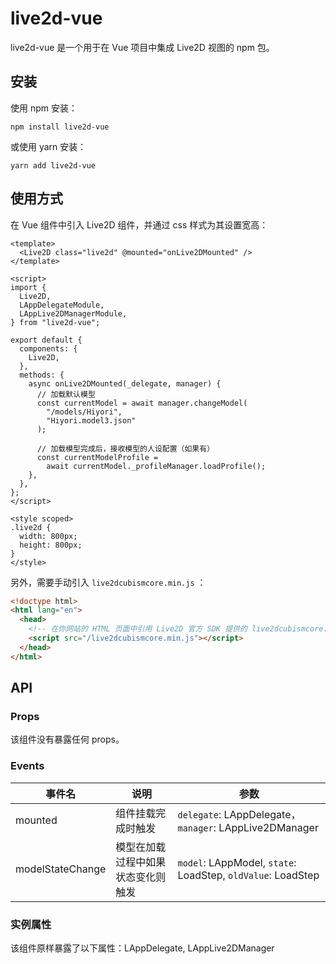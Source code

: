# live2d-vue

live2d-vue 是一个用于在 Vue 项目中集成 Live2D 视图的 npm 包。

## 安装

使用 npm 安装：

```shell
npm install live2d-vue
```

或使用 yarn 安装：

```shell
yarn add live2d-vue
```

## 使用方式

在 Vue 组件中引入 Live2D 组件，并通过 css 样式为其设置宽高：

```vue
<template>
  <Live2D class="live2d" @mounted="onLive2DMounted" />
</template>

<script>
import {
  Live2D,
  LAppDelegateModule,
  LAppLive2DManagerModule,
} from "live2d-vue";

export default {
  components: {
    Live2D,
  },
  methods: {
    async onLive2DMounted(_delegate, manager) {
      // 加载默认模型
      const currentModel = await manager.changeModel(
        "/models/Hiyori",
        "Hiyori.model3.json"
      );

      // 加载模型完成后，接收模型的人设配置（如果有）
      const currentModelProfile =
        await currentModel._profileManager.loadProfile();
    },
  },
};
</script>

<style scoped>
.live2d {
  width: 800px;
  height: 800px;
}
</style>
```

另外，需要手动引入 `live2dcubismcore.min.js` ：

```html
<!doctype html>
<html lang="en">
  <head>
    <!-- 在你网站的 HTML 页面中引用 Live2D 官方 SDK 提供的 live2dcubismcore.min.js -->
    <script src="/live2dcubismcore.min.js"></script>
  </head>
</html>
```

## API

### Props

该组件没有暴露任何 props。

### Events

| 事件名           | 说明                               | 参数                                                        |
| ---------------- | ---------------------------------- | ----------------------------------------------------------- |
| mounted          | 组件挂载完成时触发                 | `delegate`: LAppDelegate，`manager`: LAppLive2DManager      |
| modelStateChange | 模型在加载过程中如果状态变化则触发 | `model`: LAppModel, `state`: LoadStep, `oldValue`: LoadStep |

### 实例属性

该组件原样暴露了以下属性：LAppDelegate, LAppLive2DManager

